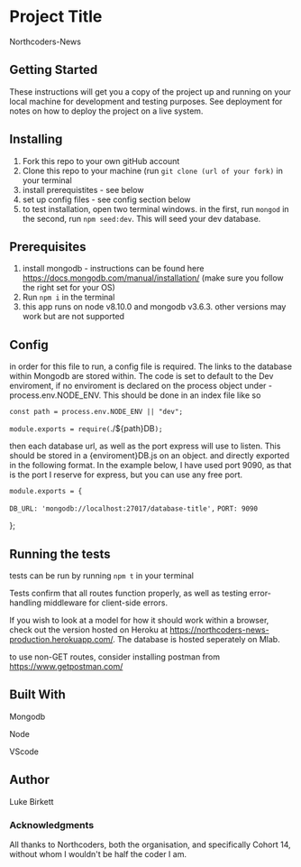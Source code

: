 # Project Title

Northcoders-News

## Getting Started

These instructions will get you a copy of the project up and running on your local machine for development and testing purposes. See deployment for notes on how to deploy the project on a live system.

## Installing

1.  Fork this repo to your own gitHub account
2.  Clone this repo to your machine (run `git clone (url of your fork)` in your terminal
3.  install prerequistites - see below
4.  set up config files - see config section below
5.  to test installation, open two terminal windows. in the first, run `mongod` in the second, run `npm seed:dev`. This will seed your dev database. 

## Prerequisites

1. install mongodb - instructions can be found here https://docs.mongodb.com/manual/installation/ 
(make sure you follow the right set for your OS)
2. Run `npm i` in the terminal
3. this app runs on node v8.10.0 and mongodb v3.6.3. other versions may work but are not supported 

## Config

in order for this file to run, a config file is required. 
The links to the database within Mongodb are stored within. 
The code is set to default to the Dev enviroment, if no enviroment is declared on the process object under - process.env.NODE_ENV. This should be done in an index file like so

`const path = process.env.NODE_ENV || "dev";`

`module.exports = require(`./${path}DB`);`

then each database url, as well as the port express will use to listen. This should be stored in a {enviroment}DB.js on an object. and directly exported in the following format. In the example below, I have used port 9090, as that is the port I reserve for express, but you can use any free port. 

`module.exports = {`
  
  `DB_URL: 'mongodb://localhost:27017/database-title',`
  `PORT: 9090`

};

## Running the tests

tests can be run by running `npm t` in your terminal

Tests confirm that all routes function properly, as well as testing error-handling middleware for client-side errors.

If you wish to look at a model for how it should work within a browser, check out the version hosted on Heroku at https://northcoders-news-production.herokuapp.com/. The database is hosted seperately on Mlab.

to use non-GET routes, consider installing postman from https://www.getpostman.com/

## Built With

Mongodb

Node

VScode

## Author

Luke Birkett

### Acknowledgments

All thanks to Northcoders, both the organisation,
and specifically Cohort 14,
without whom I wouldn't be half the coder I am.
